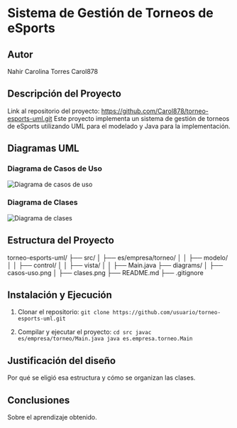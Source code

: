 # Sistema de Gestión de Torneos de eSports 

## Autor 
Nahir Carolina Torres
Carol878 

## Descripción del Proyecto 

Link al repositorio del proyecto: https://github.com/Carol878/torneo-esports-uml.git
Este proyecto implementa un sistema de gestión de torneos de eSports utilizando UML para el modelado y Java para la implementación.

## Diagramas UML 
### Diagrama de Casos de Uso 
![Diagrama de casos de uso](diagrams/casos-uso.png) 

### Diagrama de Clases 
![Diagrama de clases](diagrams/clases.png) 

## Estructura del Proyecto 
torneo-esports-uml/ ├── src/ 
│ ├── es/empresa/torneo/ 
│ │ ├── modelo/ 
│ │ ├── control/ 
│ │ ├── vista/ 
│ │ ├── Main.java 
├── diagrams/ 
│ ├── casos-uso.png 
│ ├── clases.png 
├── README.md 
├── .gitignore


## Instalación y Ejecución 
1. Clonar el repositorio:
`git clone https://github.com/usuario/torneo-esports-uml.git`

2. Compilar y ejecutar el proyecto:
`cd src javac es/empresa/torneo/Main.java java es.empresa.torneo.Main`

## Justificación del diseño
Por qué se eligió esa estructura y cómo se organizan las clases. 

## Conclusiones 
Sobre el aprendizaje obtenido.
